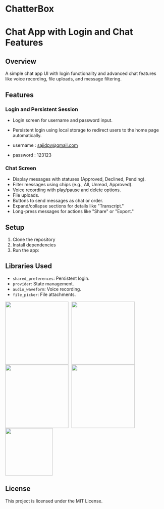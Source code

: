 # ChatterBox
# Chat App with Login and Chat Features

## Overview
A simple chat app UI with login functionality and advanced chat features like voice recording, file uploads, and message filtering.

## Features

### Login and Persistent Session
- Login screen for username and password input.
- Persistent login using local storage to redirect users to the home page automatically.

- username : sajidpv@gmail.com
- password : 123123

### Chat Screen
- Display messages with statuses (Approved, Declined, Pending).
- Filter messages using chips (e.g., All, Unread, Approved).
- Voice recording with play/pause and delete options.
- File uploads.
- Buttons to send messages as chat or order.
- Expand/collapse sections for details like "Transcript."
- Long-press messages for actions like "Share" or "Export."

## Setup
1. Clone the repository
2. Install dependencies
3. Run the app:


## Libraries Used
- `shared_preferences`: Persistent login.
- `provider`: State management.
- `audio_waveform`: Voice recording.
- `file_picker`: File attachments.

<div style="display: flex; flex-wrap: wrap;">
  <img src="https://github.com/user-attachments/assets/456a6bb3-14eb-492b-96b8-9c54f7f8a682" style="margin-right: 10px;" width="200" />
  <img src="https://github.com/user-attachments/assets/7756e600-039c-4595-8aaf-b77ecadfb0b5" style="margin-right: 10px;" width="200" />
  <img src="https://github.com/user-attachments/assets/05a183c1-b7b3-4a75-9ddf-941e30fb167b" style="margin-right: 10px;" width="200" />
  <img src="https://github.com/user-attachments/assets/da4d9742-6653-4395-b5bb-31ce416e3066" style="margin-right: 10px;" width="200" />
  <img src="https://github.com/user-attachments/assets/3cd511c7-a402-4d9d-a63b-fe039dab8e8a" width="150" />
</div>




## License
This project is licensed under the MIT License.
